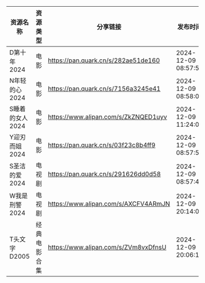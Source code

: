| 资源名称       | 资源类型   | 分享链接                                 | 发布时间                |
| ---------- | ------ | ------------------------------------ | ------------------- |
| D第十年2024   | 电影     | https://pan.quark.cn/s/282ae51de160  | 2024-12-09 08:57:59 |
| N年轻的心2024  | 电影     | https://pan.quark.cn/s/7156a3245e41  | 2024-12-09 08:58:09 |
| S睡着的女人2024 | 电影     | https://www.alipan.com/s/ZkZNQED1uyv | 2024-12-09 11:24:09 |
| Y迎刃而姐2024  | 电影     | https://pan.quark.cn/s/03f23c8b4ff9  | 2024-12-09 08:57:51 |
| S圣洁的爱2024  | 电视剧    | https://pan.quark.cn/s/291626dd0d58  | 2024-12-09 08:57:40 |
| W我是刑警2024  | 电视剧    | https://www.alipan.com/s/AXCFV4ARmJN | 2024-12-09 20:14:09 |
| T头文字D2005  | 经典电影合集 | https://www.alipan.com/s/ZVm8vxDfnsU | 2024-12-09 20:06:13 |
